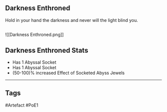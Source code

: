 ## Darkness Enthroned
Hold in your hand the darkness
and never will the light blind you.
##
![[Darkness Enthroned.png]]
## Darkness Enthroned Stats
- Has 1 Abyssal Socket
- Has 1 Abyssal Socket
- (50-100)% increased Effect of Socketed Abyss Jewels


---
## Tags
#Artefact
#PoE1